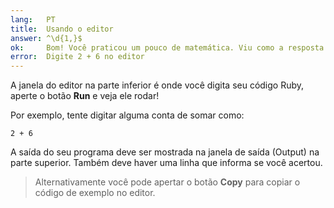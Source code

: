 ```yaml
---
lang:   PT
title:  Usando o editor
answer: ^\d{1,}$
ok:     Bom! Você praticou um pouco de matemática. Viu como a resposta apareceu?
error:  Digite 2 + 6 no editor
---
```


A janela do editor na parte inferior é onde você digita seu código Ruby, aperte o botão __Run__ e veja ele rodar!

Por exemplo, tente digitar alguma conta de somar como:

    2 + 6

A saída do seu programa deve ser mostrada na janela de saída (Output) na parte superior.
Também deve haver uma linha que informa se você acertou.

> Alternativamente você pode apertar o botão __Copy__ para copiar o código de exemplo no editor.
